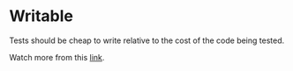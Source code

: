 # Writable

Tests should be cheap to write relative to the cost of the code being tested.

Watch more from this [link](https://www.youtube.com/watch?v=CAttTEUE9HM).
